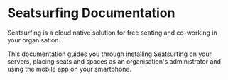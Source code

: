 # Seatsurfing Documentation

Seatsurfing is a cloud native solution for free seating and co-working in your organisation.

This documentation guides you through installing Seatsurfing on your servers, placing seats and spaces as an organisation's administrator and using the mobile app on your smartphone.
